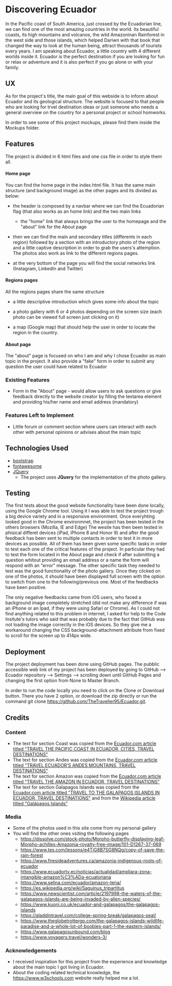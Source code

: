 # Discovering Ecuador

In the Pacific coast of South America, just crossed by the Ecuadorian line, we can find one of the most amazing countries in the world.
Its beautiful coasts, its high mountains and volcanos, the wild Amazoninan Rainforest in the west side and those islands, which helped Dariwn
with that book that changed the way to look at the human being, attract thousands of tourists every years.
I am speaking about Ecuador, a little country with 4 different worlds inside it. Ecuador is the perfect destination if you are looking for
fun or relax or adventure and it is also perfect if you go alone or with your family.

## UX

As for the project's title, the main goal of this webside is to inform about Ecuador and its geological structure. The website is
focused to that people who are looking for trvel destination ideas or just someone who needs a general overview on the country for a personal
project or school homworks.

In order to see some of this project mockups, please find them inside the Mockups folder.

## Features

The project is divided in 6 html files and one css file in order to style them all.

#### Home page

You can find the home page in the index.html file.
It has the same main structure (and background image) as the other pages and its divided as below:

- the header is composed by a navbar where we can find the Ecuadorian flag (that also works as an home link) and the two main links
    - the "home" link that always brings the user to the homepage and the "about" link for the About page

- then we can find the main and secondary titles (differents in each region) followed by a section with an introductory photo of the region
  and a little captive description in order to grab the users's attemption. The photos also work as link to the different regions pages.

- at the very bottom of the page you will find the social networks link (Instagram, LinkedIn and Twitter)

#### Regions pages

All the regions pages share the same structure

- a little descriptive introduction which gives some info about the topic

- a photo gallery with 6 or 4 photos depending on the screen size (each photo can be viewed full screen just clicking on it)

- a map (Google map) that should help the user in order to locate the region in the country.

#### About page

The "about" page is focused on who I am and why I chose Ecuador as main topic in the project.
It also provide a "fake" form in order to submit any question the user could have related to Ecuador

### Existing Features
- Form in the "About" page - would allow users to ask questions or give feedback directly to the website creator by filling the textarea element
and providing his/her name and email address (mandatory)

### Features Left to Implement
- Little forum or comment section where users can interact with each other with personal opinions or advises about the main topic

## Technologies Used

- [bootstrap](https://getbootstrap.com/docs/4.3/getting-started/download/)
- [fontawesome](https://fontawesome.com/icons?d=gallery)
- [JQuery](https://jquery.com)
    - The project uses **JQuery** for the implementation of the photo gallery.


## Testing

The first tests about the good website functionality have been done locally, using the Google Chrome tool. Using it I was able to test the project trough a big device variety
and in a responsive environment.
Once everyhting looked good in the Chrome environmnet, the project has been tested in the others browsers (Mozilla, IE and Edge)
The wesite has then been tested in phisical differet devices (iPad, iPhone 8 and Honor 9) and after the good feedback has been sent to multiple contacts in order to test it
in more devices as possible.
All of them has been given some specific tasks in order to test each one of the critical features of the project.
In particular they had to test the form located in the About page and check if after submitting a question whitout providing an email address or a name the form will respond
with an "error" message.
The other specific task they needed to test was the good functionality of the photo gallery. Once they clicked on one of the photos, it should have been displayed full screen
with the option to switch from one to the following/previous one.
Most of the feedbacks have been positive.

The only negative feedbacks came from iOS users, who faced a background image completely stretched (did not make any difference if was an iPhone or an Ipad, if they were using Safari or Chrome). As I could not find anything related to this
problem in internet, I asked for help to the Code Insitute's tutors who said that was probably due to the fact that GitHub was not loading the
image correctly in the iOS devices. So they give me a workaround changing the CSS background-attachment attribute from fixed to scroll for the screen up to 414px wide.


## Deployment

The project deployment has been done using GitHub pages.
The pubblic accessible web link of my project has been deployed by going to GitHub --> Ecuador repository --> Settings --> scrolling down until GitHub Pages and
changing the first option from None to Master Branch.

In order to run the code locally you need to click on the Clone or Download button. There you have 2 option, or download the zip directly or run the command git clone https://github.com/TheTraveller95/Ecuador.git.


## Credits

### Content
- The text for section Coast was copied from the [Ecuador.com article titled "TRAVEL THE PACIFIC COAST IN ECUADOR, CITIES, TRAVEL DESTINATIONS"](http://www.ecuador.com/regions/costa-coastline/)
- The text for section Andes was copied from the [Ecuador.com article titled "TRAVEL ECUADOR’S ANDES MOUNTAINS, TRAVEL DESTINATIONS"](http://www.ecuador.com/regions/sierra-andes/)
- The text for section Amazon was copied from the [Ecuador.com article titled "TRAVEL THE AMAZON IN ECUADOR, TRAVEL DESTINATIONS"](http://www.ecuador.com/regions/oriente-amazon/)
- The text for section Galapagos Islands was copied from the [Ecuador.com article titled "TRAVEL TO THE GALAPAGOS ISLANDS IN ECUADOR, TRAVEL DESTINATIONS"](http://www.ecuador.com/regions/galapagos-islands/)
and from the [Wikipedia article titled "Galápagos Islands"](https://en.wikipedia.org/wiki/Gal%C3%A1pagos_Islands)

### Media

- Some of the photos used in this site come from my personal gallery
- You will find the other ones vsiting the following pages
    - https://dissolve.com/stock-photo/Morpho-butterfly-displaying-leaf-Morpho-achilles-Amazonia-royalty-free-image/101-D1267-37-069
    - https://www.tes.com/lessons/e4TiG8B7SG8NQg/copy-of-save-the-rain-forest
    - https://www.firesideadventures.ca/amazonia-indigenous-roots-of-ecuador
    - https://www.ecuadortv.ec/noticias/actualidad/ampliara-zona-intangible-amazon%C3%ADa-ecuatoriana
    - https://www.selina.com/ecuador/amazon-tena/
    - https://es.wikipedia.org/wiki/Saguinus_tripartitus
    - https://www.newscientist.com/article/2197998-the-waters-of-the-galapagos-islands-are-being-invaded-by-alien-species/
    - https://www.kuoni.co.uk/ecuador-and-galapagos/the-galapagos-islands
    - https://aladdintravel.com/college-spring-break/galapagos-seal/
    - https://www.theglobetrottergp.com/the-galapagos-islands-wildlife-paradise-and-a-whole-lot-of-boobies-part-1-the-eastern-islands/
    - https://www.galapagosunbound.com/blog
    - https://www.voyagers.travel/wonders-3/

### Acknowledgements

- I received inspiration for this project from the experience and knowledge about the main topic I got living in Ecuador.
- About the coding related technical knowledge, the https://www.w3schools.com website really helped me a lot.